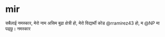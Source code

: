 # mir
सबैलाई नमस्कार, मेरो नाम असिम बुढा क्षेत्री हो, मेरो विद्यार्थी कोड @rramirez43 हो, म @NP मा पढ्छु। नमस्कार
